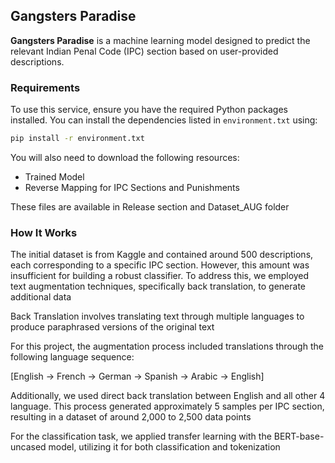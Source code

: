 ## Gangsters Paradise

**Gangsters Paradise** is a machine learning model designed to predict the relevant Indian Penal Code (IPC) section based on user-provided descriptions.

### Requirements

To use this service, ensure you have the required Python packages installed. You can install the dependencies listed in `environment.txt` using:

```bash
pip install -r environment.txt
```

You will also need to download the following resources:
* Trained Model
* Reverse Mapping for IPC Sections and Punishments
  
These files are available in Release section and Dataset_AUG folder 

### How It Works
The initial dataset is from Kaggle and contained around 500 descriptions, each corresponding to a specific IPC section. However, this amount was insufficient for building a robust classifier. To address this, we employed text augmentation techniques, specifically back translation, to generate additional data

Back Translation involves translating text through multiple languages to produce paraphrased versions of the original text

For this project, the augmentation process included translations through the following language sequence:

[English → French → German → Spanish → Arabic → English]

Additionally, we used direct back translation between English and all other 4 language. This process generated approximately 5 samples per IPC section, resulting in a dataset of around 2,000 to 2,500 data points

For the classification task, we applied transfer learning with the BERT-base-uncased model, utilizing it for both classification and tokenization
